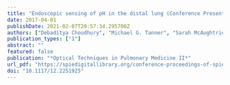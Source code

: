 ```yaml
---
title: "Endoscopic sensing of pH in the distal lung (Conference Presentation)"
date: 2017-04-01
publishDate: 2021-02-07T20:57:34.295700Z
authors: ["Debaditya Choudhury", "Michael G. Tanner", "Sarah McAughtrie", "Fei Yu", "Bethany Mills", "Tushar R. Choudhary", "Sohan Seth", "Thomas Craven", "James M. Stone", "Loulia K. Mati", "Colin J. Campbell", "Mark Bradley", "Christopher K. I. Williams", "Kevin Dhaliwal", "Timothy A. Birks", "Robert R. Thomson"]
publication_types: ["1"]
abstract: ""
featured: false
publication: "*Optical Techniques in Pulmonary Medicine II*"
url_pdf: "https://spiedigitallibrary.org/conference-proceedings-of-spie/10041/2251925/Endoscopic-sensing-of-pH-in-the-distal-lung-Conference-Presentation/10.1117/12.2251925.full"
doi: "10.1117/12.2251925"
---
```


